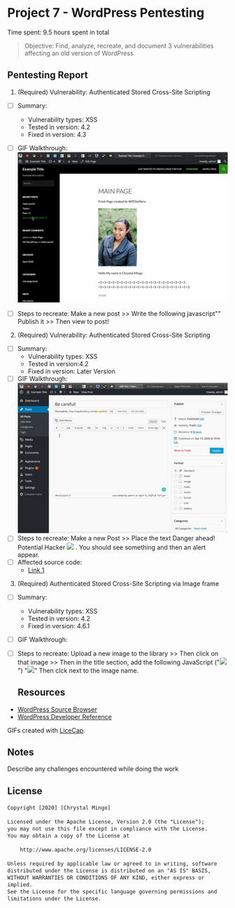 # Project 7 - WordPress Pentesting

Time spent: 9.5 hours spent in total

> Objective: Find, analyze, recreate, and document 3 vulnerabilities affecting an old version of WordPress

## Pentesting Report

1. (Required) Vulnerability: Authenticated Stored Cross-Site Scripting
  - [ ] Summary: 
    - Vulnerability types: XSS
    - Tested in version: 4.2 
    - Fixed in version: 4.3
  - [ ] GIF Walkthrough: 
  ![](XSS1.gif)
  
  - [ ] Steps to recreate: Make a new post >> Write the following javascript"<script type="text/javascript">alert("You just got Hacked!!!");</script>" Publish it >> Then view to post!
  
2. (Required) Vulnerability: Authenticated Stored Cross-Site Scripting
  - [ ] Summary: 
    - Vulnerability types: XSS
    - Tested in version:4.2
    - Fixed in version: Later Version
  - [ ] GIF Walkthrough: 
  ![](XSS2.gif)
  - [ ] Steps to recreate: Make a new Post >> Place the text Danger ahead! Potential Hacker
   <img src="PUT IMAGE LINK HERE" onmouseover="alert('Caught you! :D')"> . You should see something and then an alert appear.
  - [ ] Affected source code:
    - [Link 1](https://core.trac.wordpress.org/browser/branches/4.2/src/wp-admin/includes/image.php)
3. (Required) Authenticated Stored Cross-Site Scripting via Image frame
  - [ ] Summary: 
    - Vulnerability types: XSS
    - Tested in version: 4.2
    - Fixed in version: 4.6.1
  - [ ] GIF Walkthrough: 
  - [ ] Steps to recreate: Upload a new image to the library >> Then click on that image >> Then in the title section, add the following JavaScript ("<IMG SRC="#" ONERROR="alert('HACKED HACKED HACKED')"/>") "<IMG SRC="#" ONERROR="alert('HACKED HACKED HACKED')"/>" Then clck next to the image name.
    
    ## Resources

- [WordPress Source Browser](https://core.trac.wordpress.org/browser/)
- [WordPress Developer Reference](https://developer.wordpress.org/reference/)

GIFs created with [LiceCap](http://www.cockos.com/licecap/).

## Notes

Describe any challenges encountered while doing the work

## License

    Copyright [2020] [Chrystal Mingo]

    Licensed under the Apache License, Version 2.0 (the "License");
    you may not use this file except in compliance with the License.
    You may obtain a copy of the License at

        http://www.apache.org/licenses/LICENSE-2.0

    Unless required by applicable law or agreed to in writing, software
    distributed under the License is distributed on an "AS IS" BASIS,
    WITHOUT WARRANTIES OR CONDITIONS OF ANY KIND, either express or implied.
    See the License for the specific language governing permissions and
    limitations under the License.
